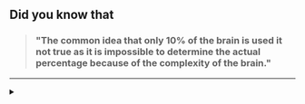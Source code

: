 ## Did you know that

<h3>
  <blockquote>
<!--START_SECTION:debris-->                                                                                                                                                                                                                                                                                        
"The common idea that only 10% of the brain is used it not true as it is impossible to determine the actual percentage because of the complexity of the brain."
<!--END_SECTION:debris-->
  </blockquote>
</h3>

-----

<details>
  <summary></summary>

<img src="https://github-readme-stats.vercel.app/api?show_icons=true&hide=issues&username=ekickx"> <img src="https://github-readme-stats.vercel.app/api/top-langs/?layout=compact&username=ekickx">

</details>
